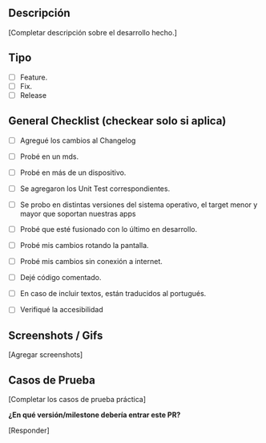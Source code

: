 
## Descripción

[Completar descripción sobre el desarrollo hecho.]


## Tipo

- [ ] Feature.
- [ ] Fix.
- [ ] Release 

## General Checklist (checkear solo si aplica)

- [ ] Agregué los cambios al Changelog
- [ ] Probé en un mds.
- [ ] Probé en más de un dispositivo.
- [ ] Se agregaron los Unit Test correspondientes.
- [ ] Se probo en distintas versiones del sistema operativo, el target menor y mayor que soportan nuestras apps
- [ ] Probé que esté fusionado con lo último en desarrollo.
- [ ] Probé mis cambios rotando la pantalla.
- [ ] Probé mis cambios sin conexión a internet.
- [ ] Dejé código comentado.
- [ ] En caso de incluir textos, están traducidos al portugués.
- [ ] Verifiqué la accesibilidad




## Screenshots / Gifs

[Agregar screenshots]

## Casos de Prueba
[Completar los casos de prueba práctica]

**¿En qué versión/milestone debería entrar este PR?**

[Responder]
